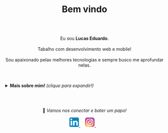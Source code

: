 <div>
  <h1 align="center">Bem vindo</h1>
  <br><br>
  <p align="center">
    Eu sou <strong>Lucas Eduardo</strong>.
    <br><br>
    Tabalho com desenvolvimento web e mobile!
    <br><br>
    Sou apaixonado pelas melhores tecnologias e sempre busco me aprofundar nelas.
    <br><br>
  </p>
</div>

<br>

<details>
  <summary style="cursor: pointer"> <b> Mais sobre mim! </b> <i>(clique para expandir!)</i> </summary>
  
  <br>
  
  [![Github Stats By Anurag](https://github-readme-stats.vercel.app/api?username=lucas-eduardo&count_private=true&show_icons=true&theme=tokyonight)](https://github.com/anuraghazra/github-readme-stats)

---

### 🔧🔨 Principais Linguagens e Ferramentas...

<p align="center">

  <img src="./.github/golang.svg" alt="GoLang" style="vertical-align:top; margin:4px">
  <img src="./.github/javascript.svg" alt="Javascript" style="vertical-align:top; margin:4px">
  <img src="./.github/nodejs.svg" alt="NodeJS" style="vertical-align:top; margin:4px">
  <img src="./.github/react.svg" alt="React" style="vertical-align:top; margin:4px">

---

</p>

</details>

<br><br>

<p align="center"> 
  💬 <i> Vamos nos conectar e bater um papo! </i>
</p>

<p align="center">
  <a href="https://www.linkedin.com/in/lucasdeveloperti">
    <img src="./.github/linkedin.svg" width="30px" alt="LinkedIn">
  </a> &nbsp; &nbsp;
  <a href="https://instagram.com/_lucaseduardo_">
    <img src="./.github/instagram.svg" width="30px" alt="Instagram">
  </a> &nbsp; &nbsp;
</p>